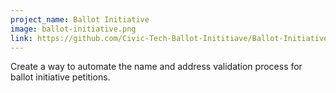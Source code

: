 ```yaml
---
project_name: Ballot Initiative
image: ballot-initiative.png
link: https://github.com/Civic-Tech-Ballot-Inititiave/Ballot-Initiative
---
```


Create a way to automate the name and address validation process for ballot initiative petitions.
